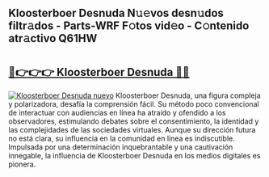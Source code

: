 ## Kloosterboer Desnuda N𝚞𝚎vos desn𝚞dos filtr𝚊dos - Parts-WRF F𝚘tos vid𝚎o - C𝚘ntenido atr𝚊ctivo Q61HW

# <h2><a href="http://mb61yzw.tromn.icu/?c=Kloosterboer+Desnuda">🔗👉👉👉 Kloosterboer Desnuda 🔗🔗</a></h2>

[![Kloosterboer Desnuda nuevo](https://i.imgur.com/pEAQMta.gif)](http://mb61yzw.tromn.icu/?c=Kloosterboer+Desnuda)
Kloosterboer Desnuda, una figura compleja y polarizadora, desafía la comprensión fácil. Su método poco convencional de interactuar con audiencias en línea ha atraído y ofendido a los observadores, estimulando debates sobre el consentimiento, la identidad y las complejidades de las sociedades virtuales. Aunque su dirección futura no está clara, su influencia en la comunidad en línea es indiscutible. Impulsada por una determinación inquebrantable y una cautivación innegable, la influencia de Kloosterboer Desnuda en los medios digitales es pionera.
